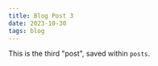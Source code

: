```yaml
---
title: Blog Post 3
date: 2023-10-30
tags: blog
---
```


This is the third "post", saved within `posts`.